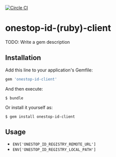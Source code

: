 [![Circle CI](https://circleci.com/gh/transitland/onestop-id-ruby-client.svg?style=svg)](https://circleci.com/gh/transitland/onestop-id-ruby-client)

# onestop-id-(ruby)-client

TODO: Write a gem description

## Installation

Add this line to your application's Gemfile:

```ruby
gem 'onestop-id-client'
```

And then execute:

    $ bundle

Or install it yourself as:

    $ gem install onestop-id-client

## Usage

- `ENV['ONESTOP_ID_REGISTRY_REMOTE_URL']`
- `ENV['ONESTOP_ID_REGISTRY_LOCAL_PATH']`
